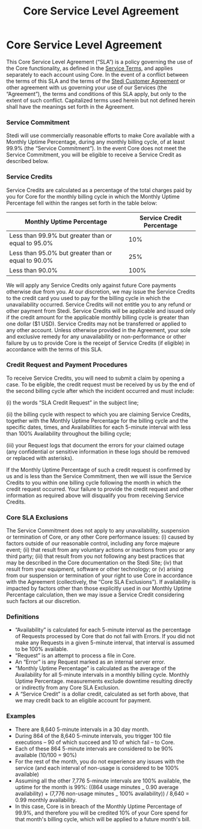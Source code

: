 ﻿---
title: Core Service Level Agreement
sidebarTitle: Core
slug: /legal/slas/core
tags:
  - legal
description: Core SLA
updatedDate: "2023-04-18"
---

# Core Service Level Agreement

This Core Service Level Agreement (“SLA”) is a policy governing the use of the Core functionality, as defined in the [Service Terms](https://www.stedi.com/docs/legal/service-terms#51-core), and applies separately to each account using Core. In the event of a conflict between the terms of this SLA and the terms of the [Stedi Customer Agreement](https://www.stedi.com/docs/legal/customer-agreement) or other agreement with us governing your use of our Services (the “Agreement”), the terms and conditions of this SLA apply, but only to the extent of such conflict. Capitalized terms used herein but not defined herein shall have the meanings set forth in the Agreement.

### Service Commitment

Stedi will use commercially reasonable efforts to make Core available with a Monthly Uptime Percentage, during any monthly billing cycle, of at least 99.9% (the “Service Commitment”). In the event Core does not meet the Service Commitment, you will be eligible to receive a Service Credit as described below.

### Service Credits

Service Credits are calculated as a percentage of the total charges paid by you for Core for the monthly billing cycle in which the Monthly Uptime Percentage fell within the ranges set forth in the table below:

| Monthly Uptime Percentage                          | Service Credit Percentage |
| -------------------------------------------------- | ------------------------- |
| Less than 99.9% but greater than or equal to 95.0% | 10%                       |
| Less than 95.0% but greater than or equal to 90.0% | 25%                       |
| Less than 90.0%                                    | 100%                      |

We will apply any Service Credits only against future Core payments otherwise due from you. At our discretion, we may issue the Service Credits to the credit card you used to pay for the billing cycle in which the unavailability occurred. Service Credits will not entitle you to any refund or other payment from Stedi. Service Credits will be applicable and issued only if the credit amount for the applicable monthly billing cycle is greater than one dollar ($1 USD). Service Credits may not be transferred or applied to any other account. Unless otherwise provided in the Agreement, your sole and exclusive remedy for any unavailability or non-performance or other failure by us to provide Core is the receipt of Service Credits (if eligible) in accordance with the terms of this SLA.

### Credit Request and Payment Procedures

To receive Service Credits, you will need to submit a claim by opening a case. To be eligible, the credit request must be received by us by the end of the second billing cycle after which the incident occurred and must include:

(i) the words “SLA Credit Request” in the subject line;

(ii) the billing cycle with respect to which you are claiming Service Credits, together with the Monthly Uptime Percentage for the billing cycle and the specific dates, times, and Availabilities for each 5-minute interval with less than 100% Availability throughout the billing cycle;

(iii) your Request logs that document the errors for your claimed outage (any confidential or sensitive information in these logs should be removed or replaced with asterisks).

If the Monthly Uptime Percentage of such a credit request is confirmed by us and is less than the Service Commitment, then we will issue the Service Credits to you within one billing cycle following the month in which the credit request occurred. Your failure to provide the credit request and other information as required above will disqualify you from receiving Service Credits.

### Core SLA Exclusions

The Service Commitment does not apply to any unavailability, suspension or termination of Core, or any other Core performance issues: (i) caused by factors outside of our reasonable control, including any force majeure event; (ii) that result from any voluntary actions or inactions from you or any third party; (iii) that result from you not following any best practices that may be described in the Core documentation on the Stedi Site; (iv) that result from your equipment, software or other technology; or (v) arising from our suspension or termination of your right to use Core in accordance with the Agreement (collectively, the “Core SLA Exclusions”). If availability is impacted by factors other than those explicitly used in our Monthly Uptime Percentage calculation, then we may issue a Service Credit considering such factors at our discretion.

### Definitions

- “Availability” is calculated for each 5-minute interval as the percentage of Requests processed by Core that do not fail with Errors. If you did not make any Requests in a given 5-minute interval, that interval is assumed to be 100% available.
- “Request” is an attempt to process a file in Core.
- An “Error” is any Request marked as an internal server error.
- “Monthly Uptime Percentage” is calculated as the average of the Availability for all 5-minute intervals in a monthly billing cycle. Monthly Uptime Percentage. measurements exclude downtime resulting directly or indirectly from any Core SLA Exclusion.
- A “Service Credit” is a dollar credit, calculated as set forth above, that we may credit back to an eligible account for payment.

### Examples

- There are 8,640 5-minute intervals in a 30 day month.
- During 864 of the 8,640 5-minute intervals, you trigger 100 file executions – 90 of which succeed and 10 of which fail – to Core.
- Each of these 864 5-minute intervals are considered to be 90% available (10/100 = 90%)
- For the rest of the month, you do not experience any issues with the service (and each interval of non-usage is considered to be 100% available)
- Assuming all the other 7,776 5-minute intervals are 100% available, the uptime for the month is 99%: ((864 usage minutes _ 0.90 average availability) + (7,776 non-usage minutes _ 100% availability)) / 8,640 = 0.99 monthly availability.
- In this case, Core is in breach of the Monthly Uptime Percentage of 99.9%, and therefore you will be credited 10% of your Core spend for that month&#39;s billing cycle, which will be applied to a future month&#39;s bill.
